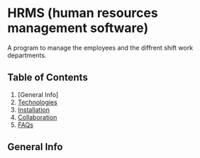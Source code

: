 # HRMS (human resources management software)
 A program to manage the employees and the diffrent shift work departments.


## Table of Contents
1. [General Info]
    <a name="general-info"> </a>
2. [Technologies](#technologies)
3. [Installation](#installation)
4. [Collaboration](#collaboration)
5. [FAQs](#faqs)

## General Info



